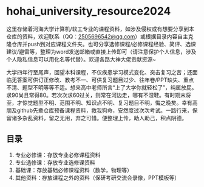 # hohai_university_resource2024
这里存储着河海大学计算机/软工专业的课程资料，如涉及侵权或有想要分享到本仓库的资料，欢迎联系（QQ：2505696542@qq.com）或根据目录内容自主克隆仓库并push到对应课程文件夹。也可分享选修课程/必修课程经验、简评、选课建议/避雷等，整理为word发送邮箱或直接上传即可（请注意保护个人信息，涉及个人隐私信息可以用化名等代替）。欢迎各路大神大佬贡献资源~

大学四年行至尾声，回望本科课程，不仅疾患学习模式变化、突击复习之苦；还面临无答案可供订正修改、教考不一、可供复习题目过少、往年卷/PPT缺失、重点不清、题型不明等等不适。想来高中老师所言“上了大学你就轻松了”，纯属放屁。求90尚且常得80。若次次求60过关，则常在河边走，哪有不湿鞋。有时期末将至，才惊觉题型不明、范围不明、知识点不明、复习题目不明，悔之晚矣。幸有高朋及github先辈仓库预备课程资料，救我狗命，安然度过次次考试。一路行来，保留诸多杂乱资料，留之无用，弃之可惜。便整理上传，助人助己，积点阴德。

## 目录

1. 专业必修课：存放专业必修课程资料
2. 专业选修课：存放专业选修课资料
3. 基础课：存放基础必修课程资料（数学，物理等）
4. 其他资料：存放课程之外的资料（保研考研交流会录像，PPT模板等）